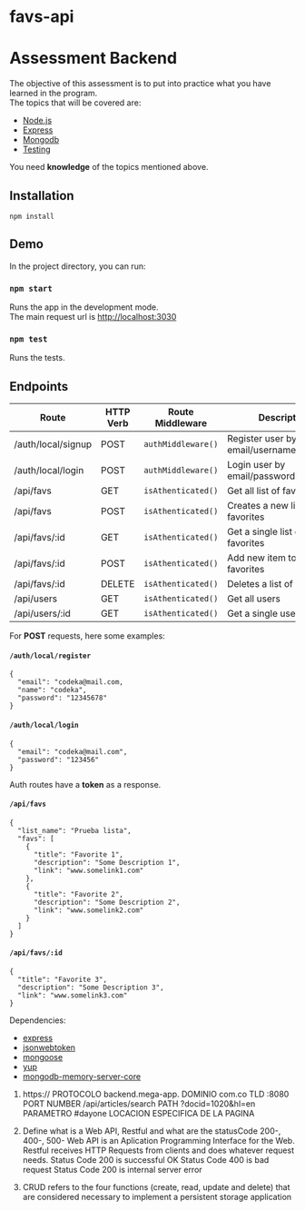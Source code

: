 # favs-api

# Assessment Backend

The objective of this assessment is to put into practice what you have learned in the program.\
The topics that will be covered are:

- [Node.js](https://nodejs.org/)
- [Express](https://expressjs.com/)
- [Mongodb](https://www.mongodb.com/)
- [Testing](https://jestjs.io/)

You need **knowledge** of the topics mentioned above.

## **Installation**

```
npm install
```

## **Demo**

In the project directory, you can run:

### `npm start`

Runs the app in the development mode.\
The main request url is [http://localhost:3030](http://localhost:3030)

### `npm test`

Runs the tests.

## **Endpoints**

| Route              | HTTP Verb | Route Middleware   | Description                              |
| ------------------ | --------- | ------------------ | ---------------------------------------- |
| /auth/local/signup | POST      | `authMiddleware()` | Register user by email/username/password |
| /auth/local/login  | POST      | `authMiddleware()` | Login user by email/password             |
| /api/favs          | GET       | `isAthenticated()` | Get all list of favorites                |
| /api/favs          | POST      | `isAthenticated()` | Creates a new list of favorites          |
| /api/favs/:id      | GET       | `isAthenticated()` | Get a single list of favorites           |
| /api/favs/:id      | POST      | `isAthenticated()` | Add new item to list of favorites        |
| /api/favs/:id      | DELETE    | `isAthenticated()` | Deletes a list of favorites              |
| /api/users         | GET       | `isAthenticated()` | Get all users                            |
| /api/users/:id     | GET       | `isAthenticated()` | Get a single user                        |

For **POST** requests, here some examples:

#### `/auth/local/register`

```
{
  "email": "codeka@mail.com,
  "name": "codeka",
  "password": "12345678"
}
```

#### `/auth/local/login`

```
{
  "email": "codeka@mail.com",
  "password": "123456"
}
```

Auth routes have a **token** as a response.

#### `/api/favs`

```
{
  "list_name": "Prueba lista",
  "favs": [
    {
      "title": "Favorite 1",
      "description": "Some Description 1",
      "link": "www.somelink1.com"
    },
    {
      "title": "Favorite 2",
      "description": "Some Description 2",
      "link": "www.somelink2.com"
    }
  ]
}
```

#### `/api/favs/:id`

```
{
  "title": "Favorite 3",
  "description": "Some Description 3",
  "link": "www.somelink3.com"
}
```

Dependencies:

- [express](https://www.npmjs.com/package/express)
- [jsonwebtoken](https://www.npmjs.com/package/jsonwebtoken)
- [mongoose](https://www.npmjs.com/package/mongoose)
- [yup](https://www.npmjs.com/package/yup)
- [mongodb-memory-server-core](https://www.npmjs.com/package/mongodb-memory-server-core)

1. https:// PROTOCOLO
   backend.mega-app. DOMINIO
   com.co TLD
   :8080 PORT NUMBER
   /api/articles/search PATH
   ?docid=1020&hl=en PARAMETRO
   #dayone LOCACION ESPECIFICA DE LA PAGINA

2. Define what is a Web API, Restful and what are the statusCode 200-, 400-, 500-
   Web API is an Aplication Programming Interface for the Web.
   Restful receives HTTP Requests from clients and does whatever request needs.
   Status Code 200 is successful OK
   Status Code 400 is bad request
   Status Code 200 is internal server error

3. CRUD refers to the four functions (create, read, update and delete) that are considered necessary to implement a persistent storage application
